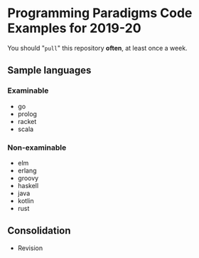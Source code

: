 # Programming Paradigms Code Examples for 2019-20

You should "`pull`" this repository **often**, at least once a week.

## Sample languages


### Examinable

* go
* prolog
* racket
* scala

### Non-examinable

* elm
* erlang
* groovy
* haskell
* java
* kotlin
* rust 

## Consolidation

* Revision
